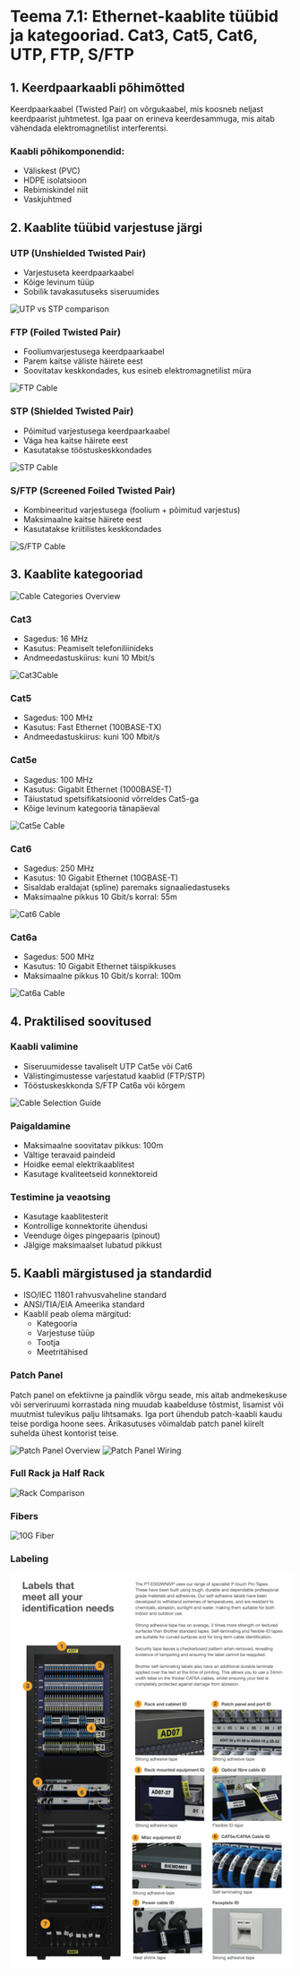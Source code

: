 # Teema 7.1: Ethernet-kaablite tüübid ja kategooriad. Cat3, Cat5, Cat6, UTP, FTP, S/FTP

## 1. Keerdpaarkaabli põhimõtted

Keerdpaarkaabel (Twisted Pair) on võrgukaabel, mis koosneb neljast keerdpaarist juhtmetest. Iga paar on erineva keerdesammuga, mis aitab vähendada elektromagnetilist interferentsi.

### Kaabli põhikomponendid:
- Väliskest (PVC)
- HDPE isolatsioon
- Rebimiskindel niit
- Vaskjuhtmed

## 2. Kaablite tüübid varjestuse järgi

### UTP (Unshielded Twisted Pair)
- Varjestuseta keerdpaarkaabel
- Kõige levinum tüüp
- Sobilik tavakasutuseks siseruumides

![UTP vs STP comparison](https://images.javatpoint.com/tutorial/computer-network/images/utp-vs-stp2.png)

### FTP (Foiled Twisted Pair)
- Fooliumvarjestusega keerdpaarkaabel
- Parem kaitse väliste häirete eest
- Soovitatav keskkondades, kus esineb elektromagnetilist müra

![FTP Cable](https://www.tdk.co.ke/wp-content/uploads/2019/09/giganet-cat6a-Ethernet-Cable-prices-in-kenya.jpg)

### STP (Shielded Twisted Pair)
- Põimitud varjestusega keerdpaarkaabel
- Väga hea kaitse häirete eest
- Kasutatakse tööstuskeskkondades

![STP Cable](https://images.javatpoint.com/tutorial/computer-network/images/utp-vs-stp3.png)

### S/FTP (Screened Foiled Twisted Pair)
- Kombineeritud varjestusega (foolium + põimitud varjestus)
- Maksimaalne kaitse häirete eest
- Kasutatakse kriitilistes keskkondades

![S/FTP Cable](https://cdn.shopify.com/s/files/1/0613/4041/8306/files/understandand_copper_cabling.jpg?v=1648798820)

## 3. Kaablite kategooriad

![Cable Categories Overview](https://howevision.com/wp-content/uploads/2021/07/What-Cable-Should-I-Choose-for-10GB-Ethernet_-600x450.png)

### Cat3
- Sagedus: 16 MHz
- Kasutus: Peamiselt telefoniliinideks
- Andmeedastuskiirus: kuni 10 Mbit/s

![Cat3Cable](https://networkencyclopedia.com/wp-content/uploads/2019/09/category-3-cabling.jpg)

### Cat5
- Sagedus: 100 MHz
- Kasutus: Fast Ethernet (100BASE-TX)
- Andmeedastuskiirus: kuni 100 Mbit/s


### Cat5e
- Sagedus: 100 MHz
- Kasutus: Gigabit Ethernet (1000BASE-T)
- Täiustatud spetsifikatsioonid võrreldes Cat5-ga
- Kõige levinum kategooria tänapäeval

![Cat5e Cable](https://res.cloudinary.com/hdtsjhzsw/image/upload/s--XCqqODQP--/c_fit%2Cw_750%2Ch_500/w1cmor1rkixq7tkkpgx1.webp)

### Cat6
- Sagedus: 250 MHz
- Kasutus: 10 Gigabit Ethernet (10GBASE-T)
- Sisaldab eraldajat (spline) paremaks signaaliedastuseks
- Maksimaalne pikkus 10 Gbit/s korral: 55m

![Cat6 Cable](https://res.cloudinary.com/hdtsjhzsw/image/upload/s--V-2chbJm--/c_fit%2Cw_750%2Ch_500/hcp1uvxvbq7dbjadubgd.webp)

### Cat6a
- Sagedus: 500 MHz
- Kasutus: 10 Gigabit Ethernet täispikkuses
- Maksimaalne pikkus 10 Gbit/s korral: 100m

![Cat6a Cable](https://res.cloudinary.com/hdtsjhzsw/image/upload/s--8Oc_BXTw--/c_fit%2Cw_750%2Ch_500/jqs1ebth5u7zg0lhw5c2.webp)

## 4. Praktilised soovitused

### Kaabli valimine
- Siseruumidesse tavaliselt UTP Cat5e või Cat6
- Välistingimustesse varjestatud kaablid (FTP/STP)
- Tööstuskeskkonda S/FTP Cat6a või kõrgem

![Cable Selection Guide](https://planetechusa.com/wp-content/uploads/2020/07/image4.jpg)

### Paigaldamine
- Maksimaalne soovitatav pikkus: 100m
- Vältige teravaid paindeid
- Hoidke eemal elektrikaablitest
- Kasutage kvaliteetseid konnektoreid

### Testimine ja veaotsing
- Kasutage kaablitesterit
- Kontrollige konnektorite ühendusi
- Veenduge õiges pingepaaris (pinout)
- Jälgige maksimaalset lubatud pikkust

## 5. Kaabli märgistused ja standardid

- ISO/IEC 11801 rahvusvaheline standard
- ANSI/TIA/EIA Ameerika standard
- Kaablil peab olema märgitud:
  - Kategooria
  - Varjestuse tüüp
  - Tootja
  - Meetritähised

### Patch Panel
Patch panel on efektiivne ja paindlik võrgu seade, mis aitab andmekeskuse või serveriruumi korrastada ning muudab kaabelduse tõstmist, lisamist või muutmist tulevikus palju lihtsamaks. Iga port ühendub patch-kaabli kaudu teise pordiga hoone sees. Ärikasutuses võimaldab patch panel kiirelt suhelda ühest kontorist teise.

![Patch Panel Overview](https://cdn.shopify.com/s/files/1/0613/4041/8306/files/patch_panel.jpg?v=1650447348)
![Patch Panel Wiring](https://www.firefold.com/cdn/shop/articles/How_to_Wire_a_Patch_Panel_1024x1024.jpg?v=1554997145)

### Full Rack ja Half Rack
![Rack Comparison](https://www.cablematters.com/blog/image.axd?picture=/ArticlePhotos/PatchPanel/Patch-Panels-Guide_3.jpg)

### Fibers
![10G Fiber](https://media.fs.com/images/community/upload/kindEditor/202102/27/breakout-patch-panel-1614396831-vGZPK27w7D.jpg)

### Labeling
![MTU Structure](./media/labeling.png)
